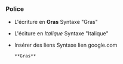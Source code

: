 <h3>Police</h3> 

* L'écriture en **Gras**
Syntaxe "Gras"

* L'éciture en *Italique*
Syntaxe "Italique"

* Insérer des liens
Syntaxe lien google.com

	`**Gras**`

